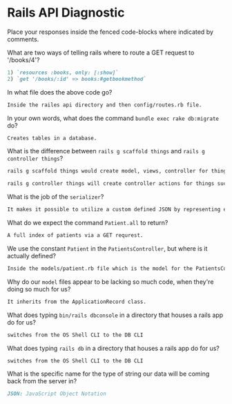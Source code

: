 # Rails API Diagnostic

Place your responses inside the fenced code-blocks where indicated by comments.


What are two ways of telling rails where to route a GET request to '/books/4'?

```rb
1) `resources :books, only: [:show]`
2) `get '/books/:id' => books:#getbookmethod`

```

In what file does the above code go?

```md
Inside the railes api directory and then config/routes.rb file.
```

In your own words, what does the command `bundle exec rake db:migrate` do?

```md
Creates tables in a database.
```

What is the difference between `rails g scaffold things` and
`rails g controller things`?

```md
rails g scaffold things would create model, views, controller for things and writes to the routes.rb file.

rails g controller things will create controller actions for things such as new, create, update, edit, destory, index, show.
```

What is the job of the `serializer`?

```md
It makes it possible to utilize a custom defined JSON by representing each resource as a class.
```

What do we expect the command `Patient.all` to return?

```md
A full index of patients via a GET requrest.
```

We use the constant `Patient` in the `PatientsController`, but where is it
actually defined?

```md
Inside the models/patient.rb file which is the model for the PatientsController.
```

Why do our `model` files appear to be lacking so much code, when they're doing
so much for us?

```md
It inherits from the ApplicationRecord class.
```

What does typing `bin/rails dbconsole` in a directory that houses a rails app do for
us?

```md
switches from the OS Shell CLI to the DB CLI
```

What does typing `rails db` in a directory that houses a rails app do for us?

```md
switches from the OS Shell CLI to the DB CLI
```

What is the specific name for the type of string our data will be coming back
from the server in?

```md
JSON: JavaScript Object Notation
```
